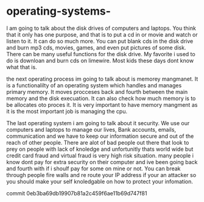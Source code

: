 # operating-systems-
I am going to talk about the disk drives of computers and laptops. You think that it only has one purpose, and that is to put a cd in or movie and watch or listen to it.
It can do so much more. You can put blank cds in the disk drive and burn mp3 cds, movies, games, and even put pictures of some disk. There can be many useful functions for the disk drive.
My favorite i used to do is downloan and burn cds on limewire. Most kids these days dont know what that is.


the next operating process im going to talk about is memorey mangmanet. It is a functionalilty of an operating system which handles and manages primary memory.
It moves procceses back and fourth between the main memory and the disk execuation. It can also check how much memory is to be allocates oto proces it. 
It is very important to have memory mangment as it is the most important job is managing the cpu.


The last operating system i am going to talk about it security. We use our computers and laptops to manage our lives, Bank accounts, emails, communication and we have to keep our 
information secure and out of the reach of other people. There are alot of bad people out there that look to prey on people with lack of knoledge and unfortunitly thats world wide
but credit card fraud and virtual fraud is very high risk situation. many people i know dont pay for extra security on their computer and ive been going back and fourth with if i shoulf
pay for some on mine or not. You can break through people fire walls and re route your IP address if your an attacker so you should make your self knoledgable on how to protect your infomation.

commit 0eb3ba69db19907b81a2c459f6ae11b69d747f81
